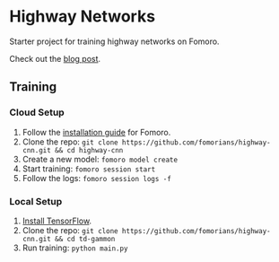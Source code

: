 # Highway Networks

Starter project for training highway networks on Fomoro.

Check out the [blog post](https://medium.com/jim-fleming/highway-networks-with-tensorflow-1e6dfa667daa).

## Training

### Cloud Setup

1. Follow the [installation guide](https://fomoro.gitbooks.io/guide/content/installation.html) for Fomoro.
2. Clone the repo: `git clone https://github.com/fomorians/highway-cnn.git && cd highway-cnn`
3. Create a new model: `fomoro model create`
4. Start training: `fomoro session start`
5. Follow the logs: `fomoro session logs -f`

### Local Setup

1. [Install TensorFlow](https://www.tensorflow.org/versions/r0.7/get_started/os_setup.html#pip-installation).
2. Clone the repo: `git clone https://github.com/fomorians/highway-cnn.git && cd td-gammon`
3. Run training: `python main.py`
